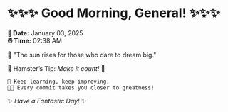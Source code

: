 # ✨✨✨ Good Morning, General! ✨✨✨

**📅 Date:** January 03, 2025  
**⏰ Time:** 02:38 AM  

🌅 "The sun rises for those who dare to dream big."  

🐹 Hamster’s Tip: _Make it count!_ 💪  

```
🚀 Keep learning, keep improving.  
🧑‍💻 Every commit takes you closer to greatness!  
```

✨ *Have a Fantastic Day!* ✨  
